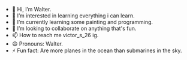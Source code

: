 - 👋 Hi, I’m Walter.
- 👀 I’m interested in learning everything i can learn.
- 🌱 I’m currently learning some painting and programming.
- 💞️ I’m looking to collaborate on anything that's fun.
- 📫 How to reach me victor_s_26 ig.
- 😄 Pronouns: Walter.
- ⚡ Fun fact: Are more planes in the ocean than submarines in the sky.

<!---
VictorSogamosoWW/VictorSogamosoWW is a ✨ special ✨ repository because its `README.md` (this file) appears on your GitHub profile.
You can click the Preview link to take a look at your changes.
--->
